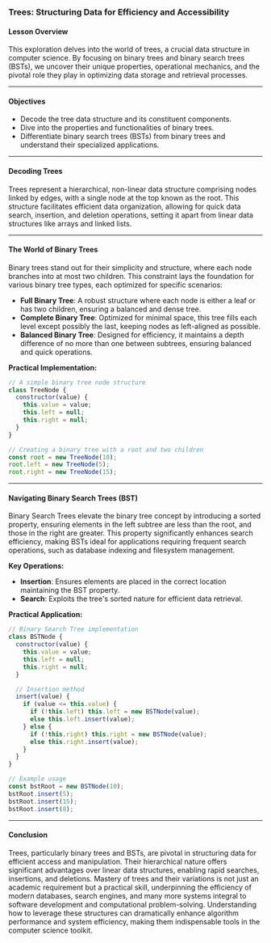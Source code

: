 ### **Trees: Structuring Data for Efficiency and Accessibility**

#### Lesson Overview

This exploration delves into the world of trees, a crucial data structure in computer science. By focusing on binary trees and binary search trees (BSTs), we uncover their unique properties, operational mechanics, and the pivotal role they play in optimizing data storage and retrieval processes.

---

#### Objectives

- Decode the tree data structure and its constituent components.
- Dive into the properties and functionalities of binary trees.
- Differentiate binary search trees (BSTs) from binary trees and understand their specialized applications.

---

#### Decoding Trees

Trees represent a hierarchical, non-linear data structure comprising nodes linked by edges, with a single node at the top known as the root. This structure facilitates efficient data organization, allowing for quick data search, insertion, and deletion operations, setting it apart from linear data structures like arrays and linked lists.

---

#### The World of Binary Trees

Binary trees stand out for their simplicity and structure, where each node branches into at most two children. This constraint lays the foundation for various binary tree types, each optimized for specific scenarios:

- **Full Binary Tree**: A robust structure where each node is either a leaf or has two children, ensuring a balanced and dense tree.
- **Complete Binary Tree**: Optimized for minimal space, this tree fills each level except possibly the last, keeping nodes as left-aligned as possible.
- **Balanced Binary Tree**: Designed for efficiency, it maintains a depth difference of no more than one between subtrees, ensuring balanced and quick operations.

**Practical Implementation:**

```javascript
// A simple binary tree node structure
class TreeNode {
  constructor(value) {
    this.value = value;
    this.left = null;
    this.right = null;
  }
}

// Creating a binary tree with a root and two children
const root = new TreeNode(10);
root.left = new TreeNode(5);
root.right = new TreeNode(15);
```

---

#### Navigating Binary Search Trees (BST)

Binary Search Trees elevate the binary tree concept by introducing a sorted property, ensuring elements in the left subtree are less than the root, and those in the right are greater. This property significantly enhances search efficiency, making BSTs ideal for applications requiring frequent search operations, such as database indexing and filesystem management.

**Key Operations:**

- **Insertion**: Ensures elements are placed in the correct location maintaining the BST property.
- **Search**: Exploits the tree's sorted nature for efficient data retrieval.

**Practical Application:**

```javascript
// Binary Search Tree implementation
class BSTNode {
  constructor(value) {
    this.value = value;
    this.left = null;
    this.right = null;
  }

  // Insertion method
  insert(value) {
    if (value <= this.value) {
      if (!this.left) this.left = new BSTNode(value);
      else this.left.insert(value);
    } else {
      if (!this.right) this.right = new BSTNode(value);
      else this.right.insert(value);
    }
  }
}

// Example usage
const bstRoot = new BSTNode(10);
bstRoot.insert(5);
bstRoot.insert(15);
bstRoot.insert(8);
```

---

#### Conclusion

Trees, particularly binary trees and BSTs, are pivotal in structuring data for efficient access and manipulation. Their hierarchical nature offers significant advantages over linear data structures, enabling rapid searches, insertions, and deletions. Mastery of trees and their variations is not just an academic requirement but a practical skill, underpinning the efficiency of modern databases, search engines, and many more systems integral to software development and computational problem-solving. Understanding how to leverage these structures can dramatically enhance algorithm performance and system efficiency, making them indispensable tools in the computer science toolkit.